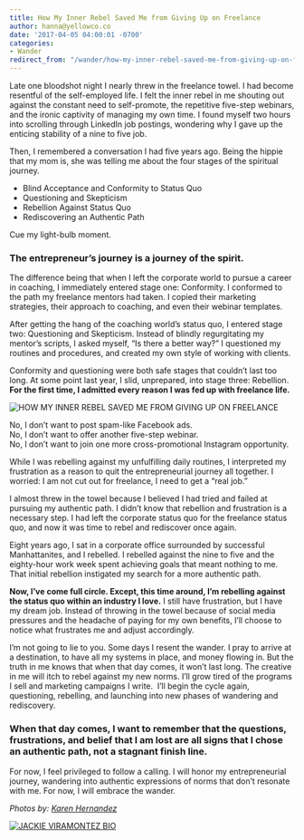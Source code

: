 ```yaml
---
title: How My Inner Rebel Saved Me from Giving Up on Freelance
author: hanna@yellowco.co
date: '2017-04-05 04:00:01 -0700'
categories:
- Wander
redirect_from: "/wander/how-my-inner-rebel-saved-me-from-giving-up-on-freelance/"
---
```


Late one bloodshot night I nearly threw in the freelance towel. I had become resentful of the self-employed life. I felt the inner rebel in me shouting out against the constant need to self-promote, the repetitive five-step webinars, and the ironic captivity of managing my own time. I found myself two hours into scrolling through LinkedIn job postings, wondering why I gave up the enticing stability of a nine to five job.

Then, I remembered a conversation I had five years ago. Being the hippie that my mom is, she was telling me about the four stages of the spiritual journey.

*   Blind Acceptance and Conformity to Status Quo
*   Questioning and Skepticism
*   Rebellion Against Status Quo
*   Rediscovering an Authentic Path

Cue my light-bulb moment.

### **The entrepreneur’s journey is a journey of the spirit.**

The difference being that when I left the corporate world to pursue a career in coaching, I immediately entered stage one: Conformity. I conformed to the path my freelance mentors had taken. I copied their marketing strategies, their approach to coaching, and even their webinar templates.

After getting the hang of the coaching world’s status quo, I entered stage two: Questioning and Skepticism. Instead of blindly regurgitating my mentor’s scripts, I asked myself, “Is there a better way?” I questioned my routines and procedures, and created my own style of working with clients.

Conformity and questioning were both safe stages that couldn’t last too long. At some point last year, I slid, unprepared, into stage three: Rebellion. **For the first time, I admitted every reason I was fed up with freelance life.**

![HOW MY INNER REBEL SAVED ME FROM GIVING UP ON FREELANCE](https://yellow-blog-images.imgix.net/2017/04/MG_1954.jpg)

No, I don’t want to post spam-like Facebook ads.  
No, I don’t want to offer another five-step webinar.  
No, I don’t want to join one more cross-promotional Instagram opportunity.

While I was rebelling against my unfulfilling daily routines, I interpreted my frustration as a reason to quit the entrepreneurial journey all together. I worried: I am not cut out for freelance, I need to get a “real job.”

I almost threw in the towel because I believed I had tried and failed at pursuing my authentic path. I didn’t know that rebellion and frustration is a necessary step. I had left the corporate status quo for the freelance status quo, and now it was time to rebel and rediscover once again.

Eight years ago, I sat in a corporate office surrounded by successful Manhattanites, and I rebelled. I rebelled against the nine to five and the eighty-hour work week spent achieving goals that meant nothing to me. That initial rebellion instigated my search for a more authentic path.

**Now, I’ve come full circle. Except, this time around, I’m rebelling against the status quo within an industry I love.** I still have frustration, but I have my dream job. Instead of throwing in the towel because of social media pressures and the headache of paying for my own benefits, I’ll choose to notice what frustrates me and adjust accordingly.

I’m not going to lie to you. Some days I resent the wander. I pray to arrive at a destination, to have all my systems in place, and money flowing in. But the truth in me knows that when that day comes, it won’t last long. The creative in me will itch to rebel against my new norms. I’ll grow tired of the programs I sell and marketing campaigns I write.  I’ll begin the cycle again, questioning, rebelling, and launching into new phases of wandering and rediscovery.

### **When that day comes, I want to remember that the questions, frustrations, and belief that I am lost are all signs that I chose an authentic path, not a stagnant finish line.**

For now, I feel privileged to follow a calling. I will honor my entrepreneurial journey, wandering into authentic expressions of norms that don’t resonate with me. For now, I will embrace the wander.

_Photos by: [Karen Hernandez](http://karenmarieco.com/)_

[![JACKIE VIRAMONTEZ BIO](https://yellow-blog-images.imgix.net/2017/04/JACKIE-BIO.jpg)](http://www.jackieviramontez.com/)
